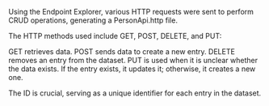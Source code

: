 Using the Endpoint Explorer, various HTTP requests were sent to perform CRUD operations, generating a PersonApi.http file.

The HTTP methods used include GET, POST, DELETE, and PUT:

GET retrieves data.
POST sends data to create a new entry.
DELETE removes an entry from the dataset.
PUT is used when it is unclear whether the data exists. If the entry exists, it updates it; otherwise, it creates a new one.

The ID is crucial, serving as a unique identifier for each entry in the dataset.
